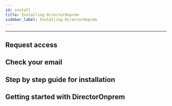 ```yaml
---
id: install
title: Installing DirectorOnprem
sidebar_label: Installing DirectorOnprem
---
```


------

## Request access



## Check your email



## Step by step guide for installation



## Getting started with DirectorOnprem





